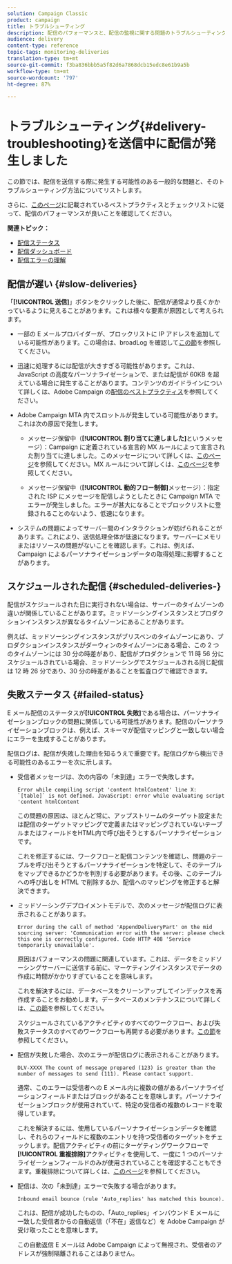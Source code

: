 ```yaml
---
solution: Campaign Classic
product: campaign
title: トラブルシューティング
description: 配信のパフォーマンスと、配信の監視に関する問題のトラブルシューティング方法について詳しく説明します。
audience: delivery
content-type: reference
topic-tags: monitoring-deliveries
translation-type: tm+mt
source-git-commit: f3ba836bbb5a5f82d6a7868dcb15edc8e61b9a5b
workflow-type: tm+mt
source-wordcount: '797'
ht-degree: 87%

---
```



# トラブルシューティング{#delivery-troubleshooting}を送信中に配信が発生しました

この節では、配信を送信する際に発生する可能性のある一般的な問題と、そのトラブルシューティング方法についてリストします。

さらに、[このページ](../../delivery/using/delivery-performances.md)に記載されているベストプラクティスとチェックリストに従って、配信のパフォーマンスが良いことを確認してください。

**関連トピック：**

* [配信ステータス](../../delivery/using/delivery-statuses.md)
* [配信ダッシュボード](../../delivery/using/delivery-dashboard.md)
* [配信エラーの理解](../../delivery/using/understanding-delivery-failures.md)

## 配信が遅い {#slow-deliveries}

「**[!UICONTROL 送信]**」ボタンをクリックした後に、配信が通常より長くかかっているように見えることがあります。これは様々な要素が原因として考えられます。

* 一部の E メールプロバイダーが、ブロックリストに IP アドレスを追加している可能性があります。この場合は、broadLog を確認して[この節](../../delivery/using/about-deliverability.md)を参照してください。

* 迅速に処理するには配信が大きすぎる可能性があります。これは、JavaScript の高度なパーソナライゼーションで、または配信が 60KB を超えている場合に発生することがあります。コンテンツのガイドラインについて詳しくは、Adobe Campaign の[配信のベストプラクティス](../../delivery/using/delivery-best-practices.md)を参照してください。

* Adobe Campaign MTA 内でスロットルが発生している可能性があります。これは次の原因で発生します。

   * メッセージ保留中（**[!UICONTROL 割り当てに達しました]**&#x200B;というメッセージ）：Campaign に定義されている宣言的 MX ルールによって宣言された割り当てに達しました。このメッセージについて詳しくは、[このページ](../../delivery/using/deliverability-faq.md)を参照してください。MX ルールについて詳しくは、[このページ](../../delivery/using/technical-recommendations.md#mx-rules)を参照してください。

   * メッセージ保留中（**[!UICONTROL 動的フロー制御]**&#x200B;メッセージ）：指定された ISP にメッセージを配信しようとしたときに Campaign MTA でエラーが発生しました。エラーが甚大になることでブロックリストに登録されることのないよう、低速になります。

* システムの問題によってサーバー間のインタラクションが妨げられることがあります。これにより、送信処理全体が低速になります。サーバーにメモリまたはリソースの問題がないことを確認します。これは、例えば、Campaign によるパーソナライゼーションデータの取得処理に影響することがあります。

## スケジュールされた配信 {#scheduled-deliveries-}

配信がスケジュールされた日に実行されない場合は、サーバーのタイムゾーンの違いが関係していることがあります。ミッドソーシングインスタンスとプロダクションインスタンスが異なるタイムゾーンにあることがあります。

例えば、ミッドソーシングインスタンスがブリスベンのタイムゾーンにあり、プロダクションインスタンスがダーウィンのタイムゾーンにある場合、この 2 つのタイムゾーンには 30 分の時差があり、配信がプロダクションで 11 時 56 分にスケジュールされている場合、ミッドソーシングでスケジュールされる同じ配信は 12 時 26 分であり、30 分の時差があることを監査ログで確認できます。

## 失敗ステータス {#failed-status}

E メール配信のステータスが&#x200B;**[!UICONTROL 失敗]**&#x200B;である場合は、パーソナライゼーションブロックの問題に関係している可能性があります。配信のパーソナライゼーションブロックは、例えば、スキーマが配信マッピングと一致しない場合にエラーを生成することがあります。

配信ログは、配信が失敗した理由を知るうえで重要です。配信ログから検出できる可能性のあるエラーを次に示します。

* 受信者メッセージは、次の内容の「未到達」エラーで失敗します。

   ```
   Error while compiling script 'content htmlContent' line X: `[table]` is not defined. JavaScript: error while evaluating script 'content htmlContent
   ```

   この問題の原因は、ほとんど常に、アップストリームのターゲット設定または配信のターゲットマッピングで定義またはマッピングされていないテーブルまたはフィールドをHTML内で呼び出そうとするパーソナライゼーションです。

   これを修正するには、ワークフローと配信コンテンツを確認し、問題のテーブルを呼び出そうとするパーソナライゼーションを特定して、そのテーブルをマップできるかどうかを判別する必要があります。その後、このテーブルへの呼び出しを HTML で削除するか、配信へのマッピングを修正すると解決できます。

* ミッドソーシングデプロイメントモデルで、次のメッセージが配信ログに表示されることがあります。

   ```
   Error during the call of method 'AppendDeliveryPart' on the mid sourcing server: 'Communication error with the server: please check this one is correctly configured. Code HTTP 408 'Service temporarily unavailable'.
   ```

   原因はパフォーマンスの問題に関連しています。これは、データをミッドソーシングサーバーに送信する前に、マーケティングインスタンスでデータの作成に時間がかかりすぎていることを意味します。

   これを解決するには、データベースをクリーンアップしてインデックスを再作成することをお勧めします。データベースのメンテナンスについて詳しくは、[この節](../../production/using/recommendations.md)を参照してください。

   スケジュールされているアクティビティのすべてのワークフロー、および失敗ステータスのすべてのワークフローも再開する必要があります。[この節](../../workflow/using/scheduler.md)を参照してください。

* 配信が失敗した場合、次のエラーが配信ログに表示されることがあります。

   ```
   DLV-XXXX The count of message prepared (123) is greater than the number of messages to send (111). Please contact support.
   ```

   通常、このエラーは受信者への E メール内に複数の値があるパーソナライゼーションフィールドまたはブロックがあることを意味します。パーソナライゼーションブロックが使用されていて、特定の受信者の複数のレコードを取得しています。

   これを解決するには、使用しているパーソナライゼーションデータを確認し、それらのフィールドに複数のエントリを持つ受信者のターゲットをチェックします。配信アクティビティの前にターゲティングワークフローで&#x200B;**[!UICONTROL 重複排除]**&#x200B;アクティビティを使用して、一度に 1 つのパーソナライゼーションフィールドのみが使用されていることを確認することもできます。重複排除について詳しくは、[このページ](../../workflow/using/deduplication.md)を参照してください。

* 配信は、次の「未到達」エラーで失敗する場合があります。

   ```
   Inbound email bounce (rule 'Auto_replies' has matched this bounce).
   ```

   これは、配信が成功したものの、「Auto_replies」インバウンド E メールに一致した受信者からの自動返信（「不在」返信など）を Adobe Campaign が受け取ったことを意味します。

   この自動返信 E メールは Adobe Campaign によって無視され、受信者のアドレスが強制隔離されることはありません。
